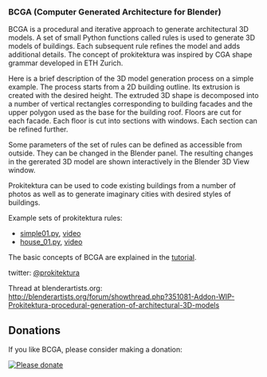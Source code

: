### BCGA (Computer Generated Architecture for Blender)

BCGA is a procedural and iterative approach to generate architectural 3D models. A set of small Python functions called rules is used to generate 3D models of buildings. Each subsequent rule refines the model and adds additional details. The concept of prokitektura was inspired by CGA shape grammar developed in ETH Zurich.

Here is a brief description of the 3D model generation process on a simple example. The process starts from a 2D building outline. Its extrusion is created with the desired height. The extruded 3D shape is decomposed into a number of vertical rectangles corresponding to building facades and the upper polygon used as the base for the building roof. Floors are cut for each facade. Each floor is cut into sections with windows. Each section can be refined further.

Some parameters of the set of rules can be defined as accessible from outside. They can be changed in the Blender panel. The resulting changes in the gererated 3D model are shown interactively in the Blender 3D View window.

Prokitektura can be used to code existing buildings from a number of photos as well as to generate imaginary cities with desired styles of buildings.

Example sets of prokitektura rules:
* [simple01.py](https://github.com/vvoovv/prokitektura-examples/blob/master/examples/simple01.py), [video](https://www.youtube.com/watch?v=GixKhqrdANs)
* [house_01.py](https://github.com/vvoovv/prokitektura-examples/blob/master/examples/house_01.py), [video](http://www.youtube.com/watch?v=ZJDHtPAF9d8)

The basic concepts of BCGA are explained in the [tutorial](https://github.com/vvoovv/bcga/wiki/Tutorial).

twitter: [@prokitektura](https://twitter.com/prokitektura)

Thread at blenderartists.org: http://blenderartists.org/forum/showthread.php?351081-Addon-WIP-Prokitektura-procedural-generation-of-architectural-3D-models


## Donations
If you like BCGA, please consider making a donation:

[![Please donate](https://www.paypalobjects.com/en_US/GB/i/btn/btn_donateCC_LG.gif)](https://www.paypal.com/cgi-bin/webscr?cmd=_s-xclick&hosted_button_id=ZZ7CHNYKWYYZE)

